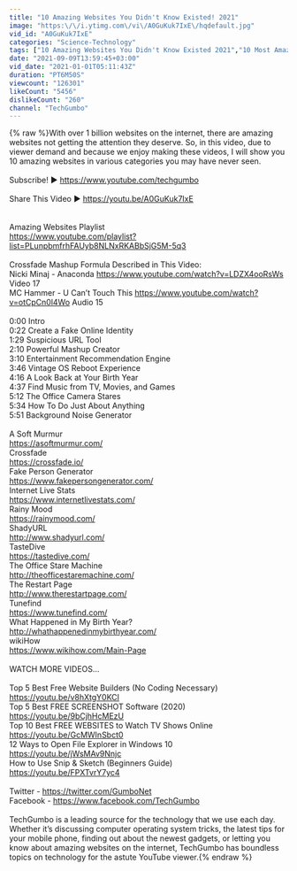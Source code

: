 ```yaml
---
title: "10 Amazing Websites You Didn't Know Existed! 2021"
image: "https:\/\/i.ytimg.com\/vi\/A0GuKuk7IxE\/hqdefault.jpg"
vid_id: "A0GuKuk7IxE"
categories: "Science-Technology"
tags: ["10 Amazing Websites You Didn't Know Existed 2021","10 Most Amazing Cool Websites You Didn't Know Existed","Top 10 Websites Everybody Should Visit"]
date: "2021-09-09T13:59:45+03:00"
vid_date: "2021-01-01T05:11:43Z"
duration: "PT6M50S"
viewcount: "126301"
likeCount: "5456"
dislikeCount: "260"
channel: "TechGumbo"
---
```

{% raw %}With over 1 billion websites on the internet, there are amazing websites not getting the attention they deserve. So, in this video, due to viewer demand and because we enjoy making these videos, I will show you 10 amazing websites in various categories you may have never seen.<br /><br />Subscribe! ▶ <a rel="nofollow" target="blank" href="https://www.youtube.com/techgumbo">https://www.youtube.com/techgumbo</a><br /><br />Share This Video ▶ <a rel="nofollow" target="blank" href="https://youtu.be/A0GuKuk7IxE">https://youtu.be/A0GuKuk7IxE</a><br /><br /><br />Amazing Websites Playlist<br /><a rel="nofollow" target="blank" href="https://www.youtube.com/playlist?list=PLunpbmfrhFAUyb8NLNxRKABbSjG5M-5q3">https://www.youtube.com/playlist?list=PLunpbmfrhFAUyb8NLNxRKABbSjG5M-5q3</a><br /><br />Crossfade Mashup Formula Described in This Video:<br />Nicki Minaj - Anaconda <a rel="nofollow" target="blank" href="https://www.youtube.com/watch?v=LDZX4ooRsWs">https://www.youtube.com/watch?v=LDZX4ooRsWs</a> Video 17<br />MC Hammer - U Can’t Touch This <a rel="nofollow" target="blank" href="https://www.youtube.com/watch?v=otCpCn0l4Wo">https://www.youtube.com/watch?v=otCpCn0l4Wo</a> Audio 15<br /><br />0:00 Intro<br />0:22 Create a Fake Online Identity<br />1:29 Suspicious URL Tool<br />2:10 Powerful Mashup Creator<br />3:10 Entertainment Recommendation Engine<br />3:46 Vintage OS Reboot Experience<br />4:16 A Look Back at Your Birth Year<br />4:37 Find Music from TV, Movies, and Games<br />5:12 The Office Camera Stares<br />5:34 How To Do Just About Anything<br />5:51 Background Noise Generator<br /><br />A Soft Murmur<br /><a rel="nofollow" target="blank" href="https://asoftmurmur.com/">https://asoftmurmur.com/</a><br />Crossfade<br /><a rel="nofollow" target="blank" href="https://crossfade.io/">https://crossfade.io/</a><br />Fake Person Generator<br /><a rel="nofollow" target="blank" href="https://www.fakepersongenerator.com/">https://www.fakepersongenerator.com/</a><br />Internet Live Stats<br /><a rel="nofollow" target="blank" href="https://www.internetlivestats.com/">https://www.internetlivestats.com/</a><br />Rainy Mood<br /><a rel="nofollow" target="blank" href="https://rainymood.com/">https://rainymood.com/</a><br />ShadyURL<br /><a rel="nofollow" target="blank" href="http://www.shadyurl.com/">http://www.shadyurl.com/</a><br />TasteDive<br /><a rel="nofollow" target="blank" href="https://tastedive.com/">https://tastedive.com/</a><br />The Office Stare Machine<br /><a rel="nofollow" target="blank" href="http://theofficestaremachine.com/">http://theofficestaremachine.com/</a><br />The Restart Page<br /><a rel="nofollow" target="blank" href="http://www.therestartpage.com/">http://www.therestartpage.com/</a><br />Tunefind<br /><a rel="nofollow" target="blank" href="https://www.tunefind.com/">https://www.tunefind.com/</a><br />What Happened in My Birth Year?<br /><a rel="nofollow" target="blank" href="http://whathappenedinmybirthyear.com/">http://whathappenedinmybirthyear.com/</a><br />wikiHow<br /><a rel="nofollow" target="blank" href="https://www.wikihow.com/Main-Page">https://www.wikihow.com/Main-Page</a><br /><br />WATCH MORE VIDEOS…<br /><br />Top 5 Best Free Website Builders (No Coding Necessary)<br /><a rel="nofollow" target="blank" href="https://youtu.be/v8hXtgY0KCI">https://youtu.be/v8hXtgY0KCI</a><br />Top 5 Best FREE SCREENSHOT Software (2020)<br /><a rel="nofollow" target="blank" href="https://youtu.be/9bCjhHcMEzU">https://youtu.be/9bCjhHcMEzU</a><br />Top 10 Best FREE WEBSITES to Watch TV Shows Online<br /><a rel="nofollow" target="blank" href="https://youtu.be/GcMWInSbct0">https://youtu.be/GcMWInSbct0</a><br />12 Ways to Open File Explorer in Windows 10<br /><a rel="nofollow" target="blank" href="https://youtu.be/jWsMAv9Nnjc">https://youtu.be/jWsMAv9Nnjc</a><br />How to Use Snip &amp; Sketch (Beginners Guide) <br /><a rel="nofollow" target="blank" href="https://youtu.be/FPXTvrY7yc4">https://youtu.be/FPXTvrY7yc4</a><br /><br />Twitter - <a rel="nofollow" target="blank" href="https://twitter.com/GumboNet">https://twitter.com/GumboNet</a><br />Facebook - <a rel="nofollow" target="blank" href="https://www.facebook.com/TechGumbo">https://www.facebook.com/TechGumbo</a><br /><br />TechGumbo is a leading source for the technology that we use each day. Whether it’s discussing computer operating system tricks, the latest tips for your mobile phone, finding out about the newest gadgets, or letting you know about amazing websites on the internet, TechGumbo has boundless topics on technology for the astute YouTube viewer.{% endraw %}
